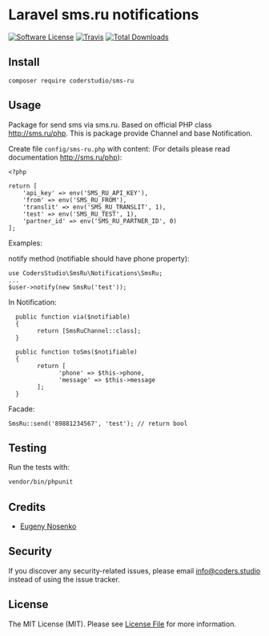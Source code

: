 # Laravel sms.ru notifications 

[![Software License](https://img.shields.io/badge/license-MIT-brightgreen.svg?style=flat-square)](LICENSE.md)
[![Travis](https://img.shields.io/travis/codersStudio/yandex-money-checkout.svg?style=flat-square)]()
[![Total Downloads](https://img.shields.io/packagist/dt/codersStudio/yandex-money-checkout.svg?style=flat-square)](https://packagist.org/packages/codersStudio/yandex-money-checkout)

## Install
`composer require coderstudio/sms-ru`

## Usage
Package for send sms via sms.ru. Based on official PHP class http://sms.ru/php.
This is package provide Channel and base Notification.

Create file `config/sms-ru.php` with content: (For details please read documentation http://sms.ru/php):

```
<?php

return [
    'api_key' => env('SMS_RU_API_KEY'),
    'from' => env('SMS_RU_FROM'),
    'translit' => env('SMS_RU_TRANSLIT', 1),
    'test' => env('SMS_RU_TEST', 1),
    'partner_id' => env('SMS_RU_PARTNER_ID', 0)
];
```

Examples:
    
notify method (notifiable should have phone property): 
   
    use CodersStudio\SmsRu\Notifications\SmsRu;
    ...
    $user->notify(new SmsRu('test'));

In Notification:

      public function via($notifiable)
      {
            return [SmsRuChannel::class];
      }   

      public function toSms($notifiable)
      {
            return [
                  'phone' => $this->phone,
                  'message' => $this->message
            ];
      }
      
Facade:

    SmsRu::send('89881234567', 'test'); // return bool



## Testing
Run the tests with:

``` bash
vendor/bin/phpunit
```

## Credits

- [Eugeny Nosenko](https://github.com/imjonos)

## Security
If you discover any security-related issues, please email info@coders.studio instead of using the issue tracker.

## License
The MIT License (MIT). Please see [License File](/LICENSE.md) for more information.
